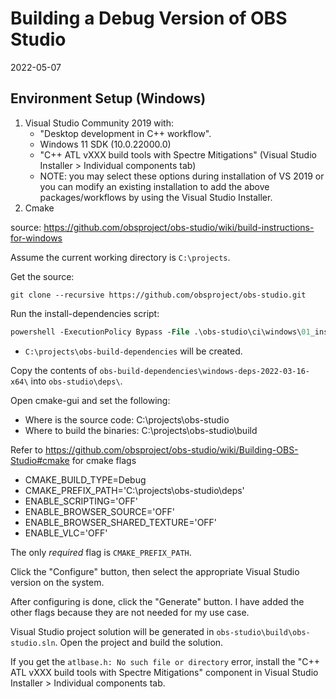 # Building a Debug Version of OBS Studio
2022-05-07

## Environment Setup (Windows)
1. Visual Studio Community 2019 with:
    - "Desktop development in C++ workflow".
    - Windows 11 SDK (10.0.22000.0)
    - "C++ ATL vXXX build tools with Spectre Mitigations" (Visual Studio Installer > Individual components tab)
    - NOTE: you may select these options during installation of VS 2019 or you can modify
    an existing installation to add the above packages/workflows by using the Visual Studio Installer.
2. Cmake

source: https://github.com/obsproject/obs-studio/wiki/build-instructions-for-windows

Assume the current working directory is `C:\projects`.

Get the source:
```
git clone --recursive https://github.com/obsproject/obs-studio.git
```

Run the install-dependencies script:
```ps
powershell -ExecutionPolicy Bypass -File .\obs-studio\ci\windows\01_install_dependencies.ps1
```
  - `C:\projects\obs-build-dependencies` will be created.

Copy the contents of `obs-build-dependencies\windows-deps-2022-03-16-x64\` into `obs-studio\deps\`.

Open cmake-gui and set the following:
- Where is the source code: C:\projects\obs-studio
- Where to build the binaries: C:\projects\obs-studio\build

Refer to https://github.com/obsproject/obs-studio/wiki/Building-OBS-Studio#cmake for cmake flags
- CMAKE_BUILD_TYPE=Debug
- CMAKE_PREFIX_PATH='C:\projects\obs-studio\deps' 
- ENABLE_SCRIPTING='OFF'
- ENABLE_BROWSER_SOURCE='OFF'
- ENABLE_BROWSER_SHARED_TEXTURE='OFF'
- ENABLE_VLC='OFF'

The only _required_ flag is `CMAKE_PREFIX_PATH`.

Click the "Configure" button, then select the appropriate Visual Studio version on the system.

After configuring is done, click the "Generate" button. I have added the other flags because they are not needed for my use case.

Visual Studio project solution will be generated in `obs-studio\build\obs-studio.sln`. Open the project and build the solution.

If you get the `atlbase.h: No such file or directory` error, install the "C++ ATL vXXX build tools with Spectre Mitigations" component in Visual Studio Installer > Individual components tab.
